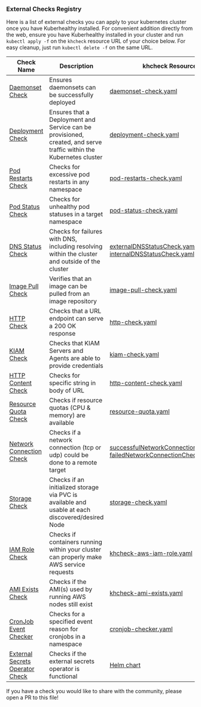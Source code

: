 ### External Checks Registry

Here is a list of external checks you can apply to your kubernetes cluster once you have Kuberhealthy installed. For convenient addition directly from the web, ensure you have Kuberhealthy installed in your cluster and run `kubectl apply -f` on the `khcheck` resource URL of your choice below. For easy cleanup, just run `kubectl delete -f` on the same URL.

| Check Name                                                                      | Description                                                                                                        | khcheck Resource                                                                                                                                                                                                      | Contributor          |
| ------------------------------------------------------------------------------- | ------------------------------------------------------------------------------------------------------------------ | --------------------------------------------------------------------------------------------------------------------------------------------------------------------------------------------------------------------- | -------------------- |
| [Daemonset Check](../cmd/daemonset-check/README.md)                             | Ensures daemonsets can be successfully deployed                                                                    | [daemonset-check.yaml](../cmd/daemonset-check/daemonset-check.yaml)                                                                                                                                                   | @integrii @joshulyne |
| [Deployment Check](../cmd/deployment-check/README.md)                           | Ensures that a Deployment and Service can be provisioned, created, and serve traffic within the Kubernetes cluster | [deployment-check.yaml](../cmd/deployment-check/deployment-check.yaml)                                                                                                                                                | @jonnydawg           |
| [Pod Restarts Check](../cmd/pod-restarts-check/README.md)                       | Checks for excessive pod restarts in any namespace                                                                 | [pod-restarts-check.yaml](../cmd/pod-restarts-check/pod-restarts-check.yaml)                                                                                                                                          | @integrii @joshulyne |
| [Pod Status Check](../cmd/pod-status-check/README.md)                           | Checks for unhealthy pod statuses in a target namespace                                                            | [pod-status-check.yaml](../cmd/pod-status-check/pod-status-check.yaml)                                                                                                                                                | @integrii @rukatm    |
| [DNS Status Check](../cmd/dns-resolution-check/README.md)                       | Checks for failures with DNS, including resolving within the cluster and outside of the cluster                    | [externalDNSStatusCheck.yaml](../cmd/dns-resolution-check/externalDNSStatusCheck.yaml) [internalDNSStatusCheck.yaml](../cmd/dns-resolution-check/internalDNSStatusCheck.yaml)                                         | @integrii @joshulyne |
| [Image Pull Check](../cmd/test-external-check#image-pull-check)                 | Verifies that an image can be pulled from an image repository                                                      | [image-pull-check.yaml](../cmd/test-external-check/image-pull-check.yaml)                                                                                                                                             | @zjhans              |
| [HTTP Check](../cmd/http-check/README.md)                                       | Checks that a URL endpoint can serve a 200 OK response                                                             | [http-check.yaml](../cmd/http-check/http-check.yaml)                                                                                                                                                                  | @jonnydawg           |
| [KIAM Check](../cmd/kiam-check/README.md)                                       | Checks that KIAM Servers and Agents are able to provide credentials                                                | [kiam-check.yaml](../cmd/kiam-check/kiam-check.yaml)                                                                                                                                                                  | @jonnydawg           |
| [HTTP Content Check](../cmd/http-content-check/README.md)                       | Checks for specific string in body of URL                                                                          | [http-content-check.yaml](../cmd/http-content-check/http-content-check.yaml)                                                                                                                                          | @jdowni000           |
| [Resource Quota Check](../cmd/resource-quota-check/README.md)                   | Checks if resource quotas (CPU & memory) are available                                                             | [resource-quota.yaml](../cmd/resource-quota-check/resource-quota.yaml)                                                                                                                                                | @jonnydawg           |
| [Network Connection Check](../cmd/network-connection-check/README.md)           | Checks if a network connection (tcp or udp) could be done to a remote target                                       | [successfulNetworkConnectionCheck.yaml](../cmd/network-connection-check/successfulNetworkConnectionCheck.yaml) [failedNetworkConnectionCheck.yaml](../cmd/network-connection-check/failedNetworkConnectionCheck.yaml) | @bavarianbidi        |
| [Storage Check](https://github.com/ChrisHirsch/kuberhealthy-storage-check)      | Checks if an initialized storage via PVC is available and usable at each discovered/desired Node                   | [storage-check.yaml](https://github.com/ChrisHirsch/kuberhealthy-storage-check/blob/master/deploy/storage-check.yaml)                                                                                                 | @chrishirsch         |
| [IAM Role Check](https://github.com/mmogylenko/kuberhealthy-aws-iam-role-check) | Checks if containers running within your cluster can properly make AWS service requests                            | [khcheck-aws-iam-role.yaml](https://github.com/mmogylenko/kuberhealthy-aws-iam-role-check/blob/master/example/khcheck-aws-iam-role.yaml)                                                                              | @mmogylenko          |
| [AMI Exists Check](https://github.com/mtougeron/kuberhealthy-ami-exists-check)  | Checks if the AMI(s) used by running AWS nodes still exist                                                         | [khcheck-ami-exists.yaml](https://github.com/mtougeron/kuberhealthy-ami-exists-check/tree/main/example)                                                                                                               | @mtougeron           |
| [CronJob Event Checker](../cmd/cronjob-checker/README.md)                       | Checks for a specified event reason for cronjobs in a namespace                                                    | [cronjob-checker.yaml](../cmd/cronjob-checker/cronjob-checker.yaml)                                                                                                                                                   | @jdowni000           |
| [External Secrets Operator Check](https://github.com/Nick-Triller/khcheck-external-secrets)                       | Checks if the external secrets operator is functional                                                    | [Helm chart](https://github.com/Nick-Triller/khcheck-external-secrets/tree/master/charts/khcheck-external-secrets)                                                                                                                                                   | @Nick-Triller           |

If you have a check you would like to share with the community, please open a PR to this file!
